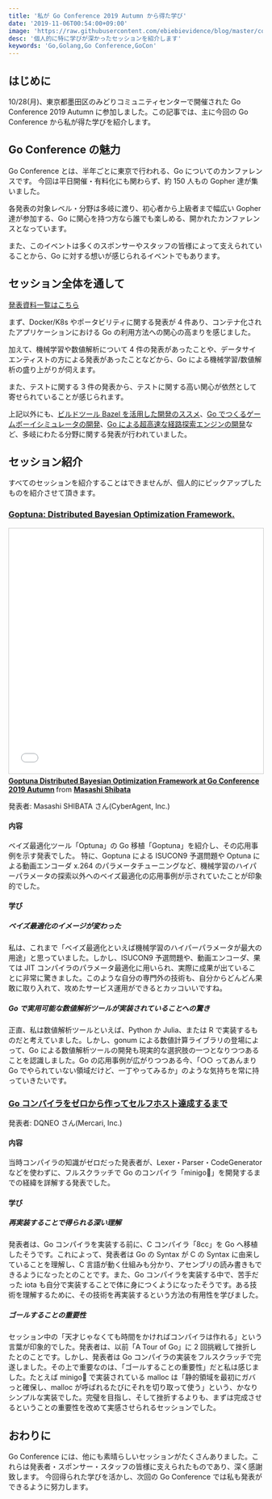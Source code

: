 ```yaml
---
title: '私が Go Conference 2019 Autumn から得た学び'
date: '2019-11-06T00:54:00+09:00'
image: 'https://raw.githubusercontent.com/ebiebievidence/blog/master/content/blog/2019/11/go-con/index.png'
desc: '個人的に特に学びが深かったセッションを紹介します'
keywords: 'Go,Golang,Go Conference,GoCon'
---
```


## はじめに

10/28(月)、東京都墨田区のみどりコミュニティセンターで開催された Go Conference 2019 Autumn に参加しました。この記事では、主に今回の Go Conference から私が得た学びを紹介します。

## Go Conference の魅力

Go Conference とは、半年ごとに東京で行われる、Go についてのカンファレンスです。
今回は平日開催・有料化にも関わらず、約 150 人もの Gopher 達が集いました。

各発表の対象レベル・分野は多岐に渡り、初心者から上級者まで幅広い Gopher 達が参加する、Go に関心を持つ方なら誰でも楽しめる、開かれたカンファレンスとなっています。

また、このイベントは多くのスポンサーやスタッフの皆様によって支えられていることから、Go に対する想いが感じられるイベントでもあります。

## セッション全体を通して

[発表資料一覧はこちら](https://gocon.connpass.com/event/148602/presentation/)

まず、Docker/K8s やポータビリティに関する発表が 4 件あり、コンテナ化されたアプリケーションにおける Go の利用方法への関心の高まりを感じました。

加えて、機械学習や数値解析について 4 件の発表があったことや、データサイエンティストの方による発表があったことなどから、Go による機械学習/数値解析の盛り上がりが伺えます。

また、テストに関する 3 件の発表から、テストに関する高い関心が依然として寄せられていることが感じられます。

上記以外にも、[ビルドツール Bazel を活用した開発のススメ](https://speakerdeck.com/micnncim/accelerate-go-development-with-bazel)、[Go でつくるゲームボーイシミュレータの開発](https://speakerdeck.com/bokuweb/gocon2019)、[Go による超高速な経路探索エンジンの開発](https://speakerdeck.com/avvmoto/go-conference-2019-autumn-go-ch)など、多岐にわたる分野に関する発表が行われていました。

## セッション紹介

すべてのセッションを紹介することはできませんが、個人的にピックアップしたものを紹介させて頂きます。

### [Goptuna: Distributed Bayesian Optimization Framework.](https://www.slideshare.net/c-bata/goptuna-distributed-bayesian-optimization-framework-at-go-conference-2019-autumn-187538495)

<iframe src="//www.slideshare.net/slideshow/embed_code/key/h3YmuakZjUbZ7c" width="595" height="485" frameborder="0" marginwidth="0" marginheight="0" scrolling="no" style="border:1px solid #CCC; border-width:1px; margin-bottom:5px; max-width: 100%;" allowfullscreen> </iframe> <div style="margin-bottom:5px"> <strong> <a href="//www.slideshare.net/c-bata/goptuna-distributed-bayesian-optimization-framework-at-go-conference-2019-autumn-187538495" title="Goptuna Distributed Bayesian Optimization Framework at Go Conference 2019 Autumn" target="_blank">Goptuna Distributed Bayesian Optimization Framework at Go Conference 2019 Autumn</a> </strong> from <strong><a href="https://www.slideshare.net/c-bata" target="_blank">Masashi Shibata</a></strong> </div>

発表者: Masashi SHIBATA さん(CyberAgent, Inc.)

#### 内容

ベイズ最適化ツール「Optuna」の Go 移植「Goptuna」を紹介し、その応用事例を示す発表でした。
特に、Goptuna による ISUCON9 予選問題や Optuna による動画エンコーダ x.264 のパラメータチューニングなど、機械学習のハイパーパラメータの探索以外へのベイズ最適化の応用事例が示されていたことが印象的でした。

#### 学び

##### ベイズ最適化のイメージが変わった

私は、これまで「ベイズ最適化といえば機械学習のハイパーパラメータが最大の用途」と思っていました。しかし、ISUCON9 予選問題や、動画エンコーダ、果ては JIT コンパイラのパラメータ最適化に用いられ、実際に成果が出ていることに非常に驚きました。このような自分の専門外の技術も、自分からどんどん果敢に取り入れて、攻めたサービス運用ができるとカッコいいですね。

##### Go で実用可能な数値解析ツールが実装されていることへの驚き

正直、私は数値解析ツールといえば、Python か Julia、または R で実装するものだと考えていました。しかし、gonum による数値計算ライブラリの登場によって、Go による数値解析ツールの開発も現実的な選択肢の一つとなりつつあることを認識しました。Go の応用事例が広がりつつある今、「○○ ってあんまり Go でやられていない領域だけど、一丁やってみるか」のような気持ちを常に持っていきたいです。

### [Go コンパイラをゼロから作ってセルフホスト達成するまで](https://speakerdeck.com/dqneo/how-i-wrote-a-self-hosted-go-compiler-from-scratch)

<script async class="speakerdeck-embed" data-id="ffa87e2ea82043198af61c82322efec1" data-ratio="1.33333333333333" src="//speakerdeck.com/assets/embed.js"></script>

発表者: DQNEO さん(Mercari, Inc.)

#### 内容

当時コンパイラの知識がゼロだった発表者が、Lexer・Parser・CodeGenerator などを使わずに、フルスクラッチで Go のコンパイラ「minigo🐥」を開発するまでの経緯を詳解する発表でした。

#### 学び

##### 再実装することで得られる深い理解

発表者は、Go コンパイラを実装する前に、C コンパイラ「8cc」を Go へ移植したそうです。これによって、発表者は Go の Syntax が C の Syntax に由来していることを理解し、C 言語が動く仕組みも分かり、アセンブリの読み書きもできるようになったとのことです。また、Go コンパイラを実装する中で、苦手だった iota も自分で実装することで体に身につくようになったそうです。ある技術を理解するために、その技術を再実装するという方法の有用性を学びました。

##### ゴールすることの重要性

セッション中の「天才じゃなくても時間をかければコンパイラは作れる」という言葉が印象的でした。発表者は、以前「A Tour of Go」に 2 回挑戦して挫折したとのことです。しかし、発表者は Go コンパイラの実装をフルスクラッチで完遂しました。その上で重要なのは、「ゴールすることの重要性」だと私は感じました。たとえば minigo🐥 で実装されている malloc は「静的領域を最初にガバっと確保し、malloc が呼ばれるたびにそれを切り取って使う」という、かなりシンプルな実装でした。完璧を目指し、そして挫折するよりも、まずは完成させるということの重要性を改めて実感させられるセッションでした。

## おわりに

Go Conference には、他にも素晴らしいセッションがたくさんありました。これらは発表者・スポンサー・スタッフの皆様に支えられたものであり、深く感謝致します。
今回得られた学びを活かし、次回の Go Conference では私も発表ができるように努力します。
